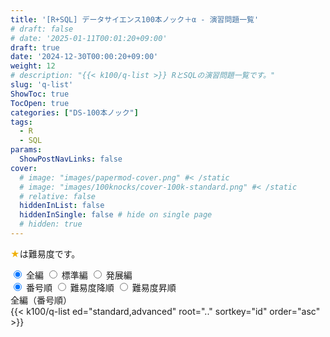 ```yaml
---
title: '[R+SQL] データサイエンス100本ノック＋α - 演習問題一覧'
# draft: false
# date: '2025-01-11T00:01:20+09:00'
draft: true
date: '2024-12-30T00:00:20+09:00'
weight: 12
# description: "{{< k100/q-list >}} RとSQLの演習問題一覧です。"
slug: 'q-list'
ShowToc: true
TocOpen: true
categories: ["DS-100本ノック"]
tags: 
  - R
  - SQL
params: 
  ShowPostNavLinks: false
cover:
  # image: "images/papermod-cover.png" #< /static
  # image: "images/100knocks/cover-100k-standard.png" #< /static
  # relative: false
  hiddenInList: false
  hiddenInSingle: false # hide on single page
  # hidden: true
---
```


<font color="#F0B007">★</font>は難易度です。

<div class="list-toggle">
  <div class="row">
    <label for="all">
      <input type="radio" id="all" name="edition-toggle" value="all" checked> 全編
    </label>
    <label for="standard">
      <input type="radio" id="standard" name="edition-toggle" value="standard"> 標準編
    </label>
    <label for="advanced">
      <input type="radio" id="advanced" name="edition-toggle" value="advanced"> 発展編
    </label>
  </div>
  <div class="row">
    <label for="id">
      <input type="radio" id="id" name="order-toggle" value="id" checked> 番号順
    </label>
    <label for="difficulty-desc">
      <input type="radio" id="difficulty-desc" name="order-toggle" value="difficulty-desc"> 難易度降順
    </label>
    <label for="difficulty-asc">
      <input type="radio" id="difficulty-asc" name="order-toggle" value="difficulty-asc"> 難易度昇順
    </label>
  </div>
</div>

<!-- 全9パターンのリスト（最初はデフォルト以外を非表示にしておく） -->
<div id="list-id-all" class="question-list" style="display:block;">
  <div class="edition-title">全編（番号順）</div>
  {{< k100/q-list ed="standard,advanced" root=".." sortkey="id" order="asc" >}}
</div>

<div id="list-difficulty-desc-all" class="question-list" style="display:none;">
  <div class="edition-title">全編（難易度降順）</div>
  {{< k100/q-list ed="standard,advanced" root=".." sortkey="difficulty" order="desc" >}}
</div>

<div id="list-difficulty-asc-all" class="question-list" style="display:none;">
  <div class="edition-title">全編（難易度昇順）</div>
  {{< k100/q-list ed="standard,advanced" root=".." sortkey="difficulty" order="asc" >}}
</div>

<div id="list-id-standard" class="question-list" style="display:none;">
  <div class="edition-title">標準編（番号順）</div>
  {{< k100/q-list ed="standard" root=".." sortkey="id" order="asc" >}}
</div>

<div id="list-difficulty-desc-standard" class="question-list" style="display:none;">
  <div class="edition-title">標準編（難易度降順）</div>
  {{< k100/q-list ed="standard" root=".." sortkey="difficulty" order="desc" >}}
</div>

<div id="list-difficulty-asc-standard" class="question-list" style="display:none;">
  <div class="edition-title">標準編（難易度昇順）</div>
  {{< k100/q-list ed="standard" root=".." sortkey="difficulty" order="asc" >}}
</div>

<div id="list-id-advanced" class="question-list" style="display:none;">
  <div class="edition-title">発展編（番号順）</div>
  {{< k100/q-list ed="advanced" root=".." sortkey="id" order="asc" >}}
</div>

<div id="list-difficulty-desc-advanced" class="question-list" style="display:none;">
  <div class="edition-title">発展編（難易度降順）</div>
  {{< k100/q-list ed="advanced" root=".." sortkey="difficulty" order="desc" >}}
</div>

<div id="list-difficulty-asc-advanced" class="question-list" style="display:none;">
  <div class="edition-title">発展編（難易度昇順）</div>
  {{< k100/q-list ed="advanced" root=".." sortkey="difficulty" order="asc" >}}
</div>

<script>
  document.addEventListener("DOMContentLoaded", function() {
  const questionLists = document.querySelectorAll('.question-list');

  const updateList = () => {
    const selectedOrder = document.querySelector('input[name="order-toggle"]:checked').value;
    const selectedEdition = document.querySelector('input[name="edition-toggle"]:checked').value;

    // すべてのリストを非表示に
    questionLists.forEach(list => list.style.display = 'none');

    // 選択されたリストを表示（存在する場合のみ）
    const targetList = document.getElementById(`list-${selectedOrder}-${selectedEdition}`);
    if (targetList) {
      targetList.style.display = 'block';
    }
  };

  document.querySelectorAll('input[name="order-toggle"], input[name="edition-toggle"]').forEach(radio => {
    radio.addEventListener('change', updateList);
  });

  updateList();
});
</script>

